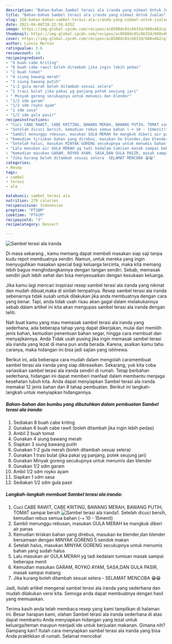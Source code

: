 ```yaml
---
description: "Bahan-bahan Sambel terasi ala iranda yang nikmat Untuk Jualan"
title: "Bahan-bahan Sambel terasi ala iranda yang nikmat Untuk Jualan"
slug: 328-bahan-bahan-sambel-terasi-ala-iranda-yang-nikmat-untuk-jualan
date: 2021-04-06T20:32:59.635Z
image: https://img-global.cpcdn.com/recipes/ac8508dc01c6633d/680x482cq70/sambel-terasi-ala-iranda-foto-resep-utama.jpg
thumbnail: https://img-global.cpcdn.com/recipes/ac8508dc01c6633d/680x482cq70/sambel-terasi-ala-iranda-foto-resep-utama.jpg
cover: https://img-global.cpcdn.com/recipes/ac8508dc01c6633d/680x482cq70/sambel-terasi-ala-iranda-foto-resep-utama.jpg
author: Linnie Morton
ratingvalue: 3.6
reviewcount: 14
recipeingredient:
- "8 buah cabe kriting"
- "6 buah cabe rawit boleh ditambah jika ingin lebih pedas"
- "2 buah tomat"
- "4 siung bawang merah"
- "3 siung bawang putih"
- "1-2 gula merah boleh ditambah sesuai selera"
- "1 trasi bulat jika pakai yg panjang potek seujung jari"
- " Minyak goreng secukupnya untuk menumis dan blender"
- "1/2 sdm garam"
- "1/2 sdm royko ayam"
- "1 sdm sasa"
- "1/2 sdm gula pasir"
recipeinstructions:
- "Cuci CABE RAWIT, CABE KRITING, BAWANG MERAH, BAWANG PUTIH, TOMAT sampai bersih"
- "Setelah dicuci bersih, kemudian rebus semua bahan (-+ 10 - 15menit)"
- "Sambil menunggu rebusan, masukan GULA MERAH ke mangkuk diberi air panas"
- "Kemudian tiriskan bahan yang direbus, masukan ke blender,dan blender bersamaan dengan MINYAK GORENG 5 sendok makan"
- "Setelah halus, masukan MINYAK GORENG secukupnya untuk menumis bahan yang sudah halus"
- "Lalu masukan air GULA MERAH yg tadi kedalam tumisan masak sampai beberapa menit"
- "Kemudian masukan GARAM, ROYKO AYAM, SASA,DAN GULA PASIR, masak sampai matang"
- "Jika kurang boleh ditambah sesuai selera  SELAMAT MENCOBA 😁😁"
categories:
- Resep
tags:
- sambel
- terasi
- ala

katakunci: sambel terasi ala 
nutrition: 279 calories
recipecuisine: Indonesian
preptime: "PT38M"
cooktime: "PT41M"
recipeyield: "3"
recipecategory: Dessert

---
```



![Sambel terasi ala iranda](https://img-global.cpcdn.com/recipes/ac8508dc01c6633d/680x482cq70/sambel-terasi-ala-iranda-foto-resep-utama.jpg)

Di masa  sekarang , kamu memang dapat membeli masakan siap saji tanpa kudu repot membuatnya sendiri. Namun, untuk mereka yang ingin menyuguhkan masakan special bagi keluarga tercinta, maka kita memang lebih bagus menghidangkannya dengan tangan sendiri. Sebab, memasak sendiri jauh lebih sehat dan bisa menyesuaikan dengan kesukaan keluarga.

Jika kamu lagi mencari inspirasi resep sambel terasi ala iranda yang nikmat dan mudah dibuat,maka di sinilah tempatnya. Resep sambel terasi ala iranda  sebenarnya tidak susah untuk dilakukan jika anda membuatnya dengan cara yang benar. Tapi, anda tidak usah risau akan gagal dalam melakukannya 
sebab dalam artikel ini kita akan mengupas sambel terasi ala iranda dengan teliti.  



Nah buat kamu yang mau memasak sambel terasi ala iranda yang sederhana, ada beberapa tahap yang dapat dikerjakan, mulai dari memilih jenis bahan, kemudian penentuan bahan segar, hingga cara membuat dan menyajikannya. Anda Tidak usah pusing jika ingin memasak sambel terasi ala iranda yang lezat di mana pun anda berada. Karena, asalkan kamu  tahu caranya, maka hidangan ini bisa jadi sajian yang istimewa.

Berikut ini, ada beberapa cara mudah dalam mengolah caramembuat sambel terasi ala iranda yang siap dikreasikan. Sekarang, yuk kita coba variasikan sambel terasi ala iranda sendiri di rumah. Tetap berbahan sederhana, hidangan ini dapat memberi manfaat dalam membantu menjaga kesehatan tubuh kita. Anda dapat menyiapkan Sambel terasi ala iranda memakai 12 jenis bahan dan 8 tahap pembuatan. Berikut ini langkah-langkah untuk menyiapkan hidangannya.

<!--inarticleads1-->

##### Bahan-bahan dan bumbu yang dibutuhkan dalam pembuatan Sambel terasi ala iranda:

1. Sediakan 8 buah cabe kriting
1. Gunakan 6 buah cabe rawit (boleh ditambah jika ingin lebih pedas)
1. Ambil 2 buah tomat
1. Gunakan 4 siung bawang merah
1. Siapkan 3 siung bawang putih
1. Gunakan 1-2 gula merah (boleh ditambah sesuai selera)
1. Gunakan 1 trasi bulat (jika pakai yg panjang, potek seujung jari)
1. Gunakan  Minyak goreng secukupnya untuk menumis dan blender
1. Gunakan 1/2 sdm garam
1. Ambil 1/2 sdm royko ayam
1. Siapkan 1 sdm sasa
1. Sediakan 1/2 sdm gula pasir




<!--inarticleads2-->

##### Langkah-langkah membuat Sambel terasi ala iranda:

1. Cuci CABE RAWIT, CABE KRITING, BAWANG MERAH, BAWANG PUTIH, TOMAT sampai bersih
<img src="https://img-global.cpcdn.com/steps/d57398c199750c8a/160x128cq70/sambel-terasi-ala-iranda-langkah-memasak-1-foto.jpg" alt="Sambel terasi ala iranda">1. Setelah dicuci bersih, kemudian rebus semua bahan (-+ 10 - 15menit)
1. Sambil menunggu rebusan, masukan GULA MERAH ke mangkuk diberi air panas
1. Kemudian tiriskan bahan yang direbus, masukan ke blender,dan blender bersamaan dengan MINYAK GORENG 5 sendok makan
1. Setelah halus, masukan MINYAK GORENG secukupnya untuk menumis bahan yang sudah halus
1. Lalu masukan air GULA MERAH yg tadi kedalam tumisan masak sampai beberapa menit
1. Kemudian masukan GARAM, ROYKO AYAM, SASA,DAN GULA PASIR, masak sampai matang
1. Jika kurang boleh ditambah sesuai selera  - SELAMAT MENCOBA 😁😁




Jadi, itulah artikel mengenai  sambel terasi ala iranda  yang sederhana dan mudah dilakukan versi kita. Semoga anda dapat membuatnya dengan hasil yang memuaskan. 

Terima kasih anda telah membaca resep yang kami tampilkan di halaman ini. Besar harapan kami, olahan  Sambel terasi ala iranda sederhana di atas dapat membantu Anda menyiapkan hidangan yang lezat untuk keluarga/teman maupun menjadi ide untuk berjualan makanan. Gimana nih? Gampang kan? Itulah cara menyiapkan sambel terasi ala iranda yang bisa Anda praktikkan di rumah. Selamat mencoba!

